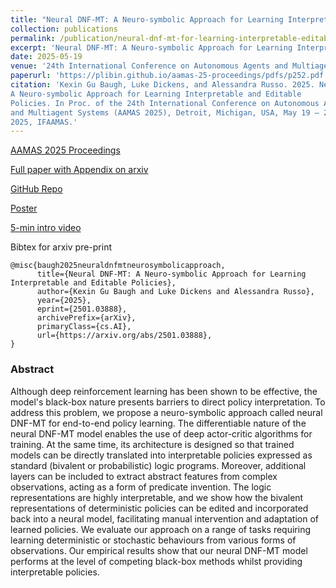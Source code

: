 ```yaml
---
title: "Neural DNF-MT: A Neuro-symbolic Approach for Learning Interpretable and Editable Policies"
collection: publications
permalink: /publication/neural-dnf-mt-for-learning-interpretable-editable-policies
excerpt: 'Neural DNF-MT: A Neuro-symbolic Approach for Learning Interpretable and Editable Policies'
date: 2025-05-19
venue: '24th International Conference on Autonomous Agents and Multiagent Systems (AAMAS 2025)'
paperurl: 'https://plibin.github.io/aamas-25-proceedings/pdfs/p252.pdf'
citation: 'Kexin Gu Baugh, Luke Dickens, and Alessandra Russo. 2025. Neural DNF-MT:
A Neuro-symbolic Approach for Learning Interpretable and Editable
Policies. In Proc. of the 24th International Conference on Autonomous Agents
and Multiagent Systems (AAMAS 2025), Detroit, Michigan, USA, May 19 – 23,
2025, IFAAMAS.'
---
```


[AAMAS 2025 Proceedings](https://plibin.github.io/aamas-25-proceedings/pdfs/p252.pdf)

[Full paper with Appendix on arxiv](https://arxiv.org/abs/2501.03888)

[GitHub Repo](https://github.com/kittykg/neural-dnf-mt-policy-learning)

[Poster](https://github.com/kittykg/neural-dnf-mt-policy-learning/blob/main/figures/poster.pdf)

[5-min intro video](https://www.youtube.com/watch?v=6_MFEDeN1cQ)

Bibtex for arxiv pre-print

```
@misc{baugh2025neuraldnfmtneurosymbolicapproach,
      title={Neural DNF-MT: A Neuro-symbolic Approach for Learning Interpretable and Editable Policies},
      author={Kexin Gu Baugh and Luke Dickens and Alessandra Russo},
      year={2025},
      eprint={2501.03888},
      archivePrefix={arXiv},
      primaryClass={cs.AI},
      url={https://arxiv.org/abs/2501.03888},
}
```

### Abstract

Although deep reinforcement learning has been shown to be effective, the model's
black-box nature presents barriers to direct policy interpretation. To address
this problem, we propose a neuro-symbolic approach called neural DNF-MT for
end-to-end policy learning. The differentiable nature of the neural DNF-MT model
enables the use of deep actor-critic algorithms for training. At the same time,
its architecture is designed so that trained models can be directly translated
into interpretable policies expressed as standard (bivalent or probabilistic)
logic programs. Moreover, additional layers can be included to extract abstract
features from complex observations, acting as a form of predicate invention. The
logic representations are highly interpretable, and we show how the bivalent
representations of deterministic policies can be edited and incorporated back
into a neural model, facilitating manual intervention and adaptation of learned
policies. We evaluate our approach on a range of tasks requiring learning
deterministic or stochastic behaviours from various forms of observations. Our
empirical results show that our neural DNF-MT model performs at the level of
competing black-box methods whilst providing interpretable policies.
